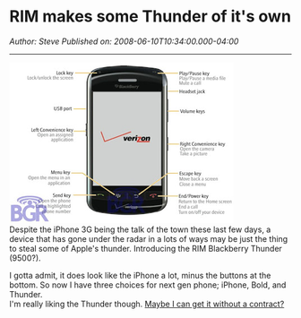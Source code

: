# RIM makes some Thunder of it's own

*Author: Steve*
*Published on: 2008-06-10T10:34:00.000-04:00*

---

[![](thunderbig1.jpg)](http://bp3.blogger.com/_kfv2ADnjgQg/SE6Q-SXe35I/AAAAAAAABKQ/VAZjif8YbXk/s1600-h/thunderbig1.jpg)  
Despite the iPhone 3G being the talk of the town these last few days, a device that has gone under the radar in a lots of ways may be just the thing to steal some of Apple's thunder. Introducing the RIM Blackberry Thunder (9500?).  
  
I gotta admit, it does look like the iPhone a lot, minus the buttons at the bottom. So now I have three choices for next gen phone; iPhone, Bold, and Thunder.   
I'm really liking the Thunder though. [Maybe I can get it without a contract?](http://feeds.gawker.com/~r/gizmodo/full/~3/308728815/att-memo-to-retail-managers-shows-iphone-3g-policy)